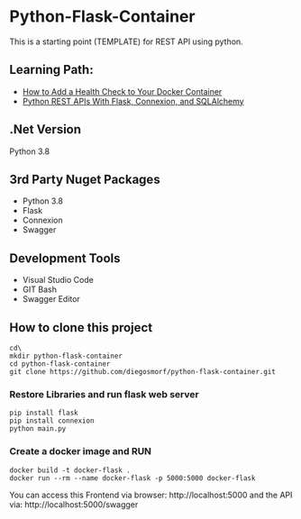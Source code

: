 # Python-Flask-Container 
This is a starting point (TEMPLATE) for REST API using python.

## Learning Path:
- [How to Add a Health Check to Your Docker Container](https://howchoo.com/devops/how-to-add-a-health-check-to-your-docker-container)
- [Python REST APIs With Flask, Connexion, and SQLAlchemy](https://realpython.com/flask-connexion-rest-api/)

## .Net Version
Python 3.8

## 3rd Party Nuget Packages 
- Python 3.8
- Flask
- Connexion
- Swagger

## Development Tools
 - Visual Studio Code
 - GIT Bash 
 - Swagger Editor  

## How to clone this project

```
cd\
mkdir python-flask-container
cd python-flask-container
git clone https://github.com/diegosmorf/python-flask-container.git
```

### Restore Libraries and run flask web server
```
pip install flask
pip install connexion
python main.py
```

### Create a docker image and RUN
```
docker build -t docker-flask .
docker run --rm --name docker-flask -p 5000:5000 docker-flask

```
You can access this Frontend via browser: http://localhost:5000 and the API via: http://localhost:5000/swagger
